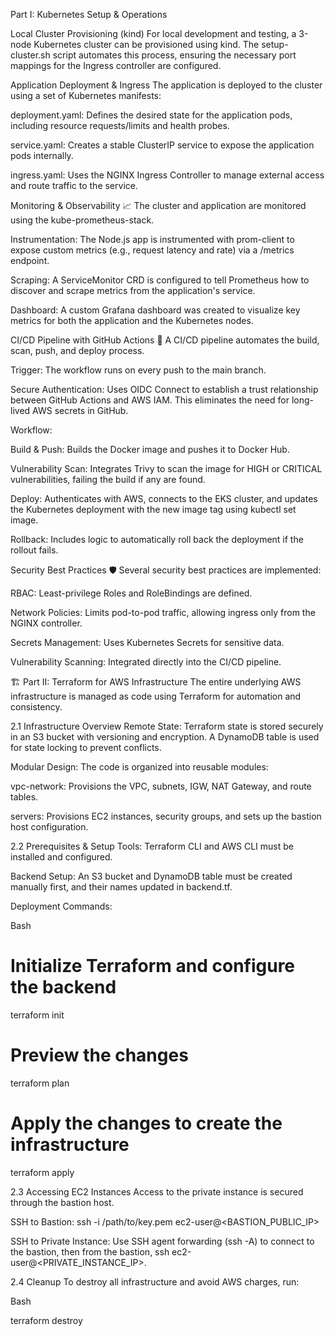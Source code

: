 Part I: Kubernetes Setup & Operations

Local Cluster Provisioning (kind)
For local development and testing, a 3-node Kubernetes cluster can be provisioned using kind. The setup-cluster.sh script automates this process, ensuring the necessary port mappings for the Ingress controller are configured.

Application Deployment & Ingress
The application is deployed to the cluster using a set of Kubernetes manifests:

deployment.yaml: Defines the desired state for the application pods, including resource requests/limits and health probes.

service.yaml: Creates a stable ClusterIP service to expose the application pods internally.

ingress.yaml: Uses the NGINX Ingress Controller to manage external access and route traffic to the service.

Monitoring & Observability 📈
The cluster and application are monitored using the kube-prometheus-stack.

Instrumentation: The Node.js app is instrumented with prom-client to expose custom metrics (e.g., request latency and rate) via a /metrics endpoint.

Scraping: A ServiceMonitor CRD is configured to tell Prometheus how to discover and scrape metrics from the application's service.

Dashboard: A custom Grafana dashboard was created to visualize key metrics for both the application and the Kubernetes nodes.

CI/CD Pipeline with GitHub Actions 🤖
A CI/CD pipeline automates the build, scan, push, and deploy process.

Trigger: The workflow runs on every push to the main branch.

Secure Authentication: Uses OIDC Connect to establish a trust relationship between GitHub Actions and AWS IAM. This eliminates the need for long-lived AWS secrets in GitHub.

Workflow:

Build & Push: Builds the Docker image and pushes it to Docker Hub.

Vulnerability Scan: Integrates Trivy to scan the image for HIGH or CRITICAL vulnerabilities, failing the build if any are found.

Deploy: Authenticates with AWS, connects to the EKS cluster, and updates the Kubernetes deployment with the new image tag using kubectl set image.

Rollback: Includes logic to automatically roll back the deployment if the rollout fails.

Security Best Practices 🛡️
Several security best practices are implemented:

RBAC: Least-privilege Roles and RoleBindings are defined.

Network Policies: Limits pod-to-pod traffic, allowing ingress only from the NGINX controller.

Secrets Management: Uses Kubernetes Secrets for sensitive data.

Vulnerability Scanning: Integrated directly into the CI/CD pipeline.

🏗️ Part II: Terraform for AWS Infrastructure
The entire underlying AWS infrastructure is managed as code using Terraform for automation and consistency.

2.1 Infrastructure Overview
Remote State: Terraform state is stored securely in an S3 bucket with versioning and encryption. A DynamoDB table is used for state locking to prevent conflicts.

Modular Design: The code is organized into reusable modules:

vpc-network: Provisions the VPC, subnets, IGW, NAT Gateway, and route tables.

servers: Provisions EC2 instances, security groups, and sets up the bastion host configuration.

2.2 Prerequisites & Setup
Tools: Terraform CLI and AWS CLI must be installed and configured.

Backend Setup: An S3 bucket and DynamoDB table must be created manually first, and their names updated in backend.tf.

Deployment Commands:

Bash

# Initialize Terraform and configure the backend
terraform init

# Preview the changes
terraform plan 

# Apply the changes to create the infrastructure
terraform apply 

2.3 Accessing EC2 Instances
Access to the private instance is secured through the bastion host.

SSH to Bastion: ssh -i /path/to/key.pem ec2-user@<BASTION_PUBLIC_IP>

SSH to Private Instance: Use SSH agent forwarding (ssh -A) to connect to the bastion, then from the bastion, ssh ec2-user@<PRIVATE_INSTANCE_IP>.

2.4 Cleanup
To destroy all infrastructure and avoid AWS charges, run:

Bash

terraform destroy